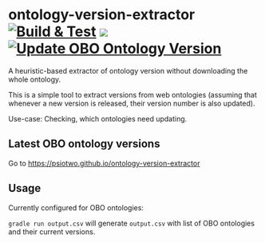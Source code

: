 # ontology-version-extractor [![Build & Test](https://github.com/psiotwo/ontology-version-extractor/actions/workflows/build.yml/badge.svg)](https://github.com/psiotwo/ontology-version-extractor/actions/workflows/build.yml) [![](https://jitpack.io/v/psiotwo/ontology-version-extractor.svg)](https://jitpack.io/#psiotwo/ontology-version-extractor) [![Update OBO Ontology Version](https://github.com/psiotwo/ontology-version-extractor/actions/workflows/update-obo-status.yml/badge.svg)](https://github.com/psiotwo/ontology-version-extractor/actions/workflows/update-obo-status.yml)
A heuristic-based extractor of ontology version without downloading the whole ontology.

This is a simple tool to extract versions from web ontologies (assuming that whenever a new version is released, their version number is also updated).

Use-case: Checking, which ontologies need updating.

## Latest OBO ontology versions

Go to https://psiotwo.github.io/ontology-version-extractor

## Usage

Currently configured for OBO ontologies:

`gradle run output.csv` will generate `output.csv` with list of OBO ontologies and their current versions.
